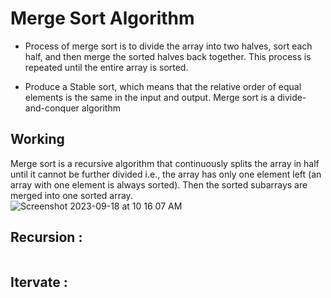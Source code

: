 # Merge Sort Algorithm
- Process of merge sort is to divide the array into two halves, sort each half, and then merge the sorted halves back together. This process is repeated until the entire array is sorted.

- Produce a Stable sort, which means that the relative order of equal elements is the same in the input and output. Merge sort is a divide-and-conquer algorithm

## Working
Merge sort is a recursive algorithm that continuously splits the array in half until it cannot be further divided i.e., the array has only one element left (an array with one element is always sorted). Then the sorted subarrays are merged into one sorted array.
</br>
![Screenshot 2023-09-18 at 10 16 07 AM](https://github.com/SiddharthMathurDeveloper/Data-Structures-and-Algorithms/assets/133037456/364a3a01-620f-44f0-bfe5-398e32126592)
</br>
## Recursion :
```java

```

## Itervate :

```java
```
